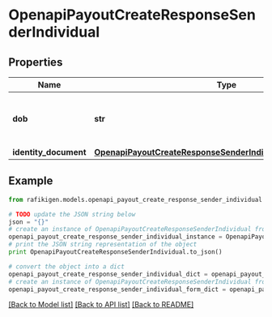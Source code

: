 # OpenapiPayoutCreateResponseSenderIndividual


## Properties
Name | Type | Description | Notes
------------ | ------------- | ------------- | -------------
**dob** | **str** | Date of birth formatted as yyyy-mm-dd | [optional] 
**identity_document** | [**OpenapiPayoutCreateResponseSenderIndividualIdentityDocument**](OpenapiPayoutCreateResponseSenderIndividualIdentityDocument.md) |  | [optional] 

## Example

```python
from rafikigen.models.openapi_payout_create_response_sender_individual import OpenapiPayoutCreateResponseSenderIndividual

# TODO update the JSON string below
json = "{}"
# create an instance of OpenapiPayoutCreateResponseSenderIndividual from a JSON string
openapi_payout_create_response_sender_individual_instance = OpenapiPayoutCreateResponseSenderIndividual.from_json(json)
# print the JSON string representation of the object
print OpenapiPayoutCreateResponseSenderIndividual.to_json()

# convert the object into a dict
openapi_payout_create_response_sender_individual_dict = openapi_payout_create_response_sender_individual_instance.to_dict()
# create an instance of OpenapiPayoutCreateResponseSenderIndividual from a dict
openapi_payout_create_response_sender_individual_form_dict = openapi_payout_create_response_sender_individual.from_dict(openapi_payout_create_response_sender_individual_dict)
```
[[Back to Model list]](../README.md#documentation-for-models) [[Back to API list]](../README.md#documentation-for-api-endpoints) [[Back to README]](../README.md)


